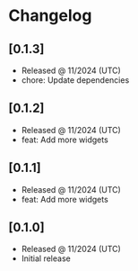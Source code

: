 # Changelog

## [0.1.3]

- Released @ 11/2024 (UTC)
- chore: Update dependencies

## [0.1.2]

- Released @ 11/2024 (UTC)
- feat: Add more widgets

## [0.1.1]

- Released @ 11/2024 (UTC)
- feat: Add more widgets

## [0.1.0]

- Released @ 11/2024 (UTC)
- Initial release
